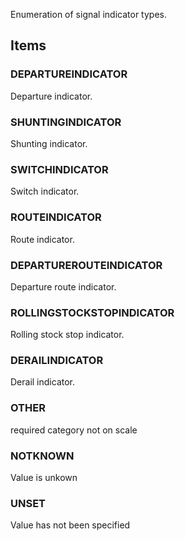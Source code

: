 Enumeration of signal indicator types.

<!-- end of short definition -->


## Items

### DEPARTUREINDICATOR
Departure indicator.

### SHUNTINGINDICATOR
Shunting indicator.

### SWITCHINDICATOR
Switch indicator.

### ROUTEINDICATOR
Route indicator.

### DEPARTUREROUTEINDICATOR
Departure route indicator.

### ROLLINGSTOCKSTOPINDICATOR
Rolling stock stop indicator.

### DERAILINDICATOR
Derail indicator.

### OTHER
required category not on scale

### NOTKNOWN
Value is unkown

### UNSET
Value has not been specified
